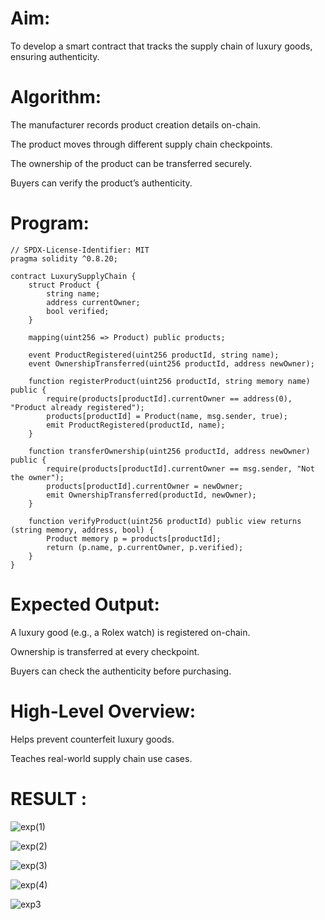 # Aim:
To develop a smart contract that tracks the supply chain of luxury goods, ensuring authenticity.
# Algorithm:
The manufacturer records product creation details on-chain.


The product moves through different supply chain checkpoints.


The ownership of the product can be transferred securely.


Buyers can verify the product’s authenticity.


# Program:
```
// SPDX-License-Identifier: MIT
pragma solidity ^0.8.20;

contract LuxurySupplyChain {
    struct Product {
        string name;
        address currentOwner;
        bool verified;
    }

    mapping(uint256 => Product) public products;

    event ProductRegistered(uint256 productId, string name);
    event OwnershipTransferred(uint256 productId, address newOwner);

    function registerProduct(uint256 productId, string memory name) public {
        require(products[productId].currentOwner == address(0), "Product already registered");
        products[productId] = Product(name, msg.sender, true);
        emit ProductRegistered(productId, name);
    }

    function transferOwnership(uint256 productId, address newOwner) public {
        require(products[productId].currentOwner == msg.sender, "Not the owner");
        products[productId].currentOwner = newOwner;
        emit OwnershipTransferred(productId, newOwner);
    }

    function verifyProduct(uint256 productId) public view returns (string memory, address, bool) {
        Product memory p = products[productId];
        return (p.name, p.currentOwner, p.verified);
    }
}
```
# Expected Output:
A luxury good (e.g., a Rolex watch) is registered on-chain.


Ownership is transferred at every checkpoint.


Buyers can check the authenticity before purchasing.


# High-Level Overview:
Helps prevent counterfeit luxury goods.


Teaches real-world supply chain use cases.

# RESULT : 
![exp(1)](https://github.com/user-attachments/assets/f0bb7e1e-3346-4b77-8c0d-707af00c24c0)

![exp(2)](https://github.com/user-attachments/assets/668ad402-7749-4200-8753-e59e76db81fd)

![exp(3)](https://github.com/user-attachments/assets/086027f6-2cb1-48d9-8048-d61e901ce5ac)

![exp(4)](https://github.com/user-attachments/assets/ff57d5d7-fbd8-4b8b-9011-48ccb3a87307)

![exp3](https://github.com/user-attachments/assets/5c5012fc-2d4d-4824-8d4e-8c3bf070dfc6)



